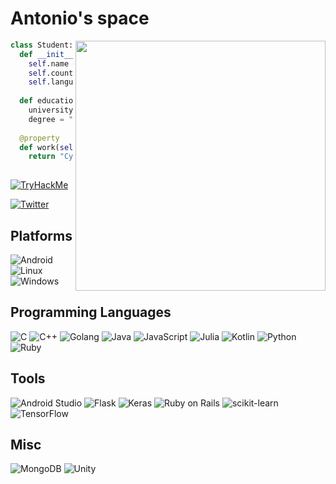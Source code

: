 # Antonio's space

<a href="https://www.youtube.com/watch?v=WMsUv_EgsWY" target="_blank"><img align="right" width="400" src="https://c.tenor.com/Bl1eewa5-lcAAAAC/lana-del-rey-hi.gif" /></a>

```python
class Student:
  def __init__(self):
    self.name = "Antônio"
    self.country = "Brazil"
    self.languages = ["PT-BR", "EN", "ES"]
  
  def education(self):
    university = "Universidade Federal de Pernambuco",
    degree = "Bachelor's"
  
  @property
  def work(self):
    return "Cyber Security"
    
```
[![TryHackMe](https://tryhackme-badges.s3.amazonaws.com/apln2.png)](https://tryhackme.com/p/apln2)

[![Twitter](https://img.shields.io/static/v1?style=for-the-badge&message=Twitter&color=1da1f2&logo=Twitter&label=&logoColor=FFFFFF)](https://twitter.com/_aplneto)

## Platforms
![Android](https://img.shields.io/static/v1?style=for-the-badge&message=Android&color=3DDC84&logo=Android&logoColor=FFFFFF&label=)
![Linux](https://img.shields.io/static/v1?style=for-the-badge&message=Linux&color=FCC624&logo=Linux&logoColor=FFFFFF&label=)
![Windows](https://img.shields.io/static/v1?style=for-the-badge&message=Windows&color=0078D6&logo=Windows&logoColor=FFFFFF&label=)

## Programming Languages
![C](https://img.shields.io/static/v1?style=for-the-badge&message=C&color=A8B9CC&logo=C&logoColor=FFFFFF&label=)
![C++](https://img.shields.io/static/v1?style=for-the-badge&message=C%2B%2B&color=00599C&logo=C%2B%2B&logoColor=FFFFFF&label=)
![Golang](https://img.shields.io/static/v1?style=for-the-badge&message=Golang&color=00ADD8&logo=Go&logoColor=FFFFFF&label=)
![Java](https://img.shields.io/static/v1?style=for-the-badge&message=Java&color=007396&logo=Java&logoColor=FFFFFF&label=)
![JavaScript](https://img.shields.io/static/v1?style=for-the-badge&message=JavaScript&color=F7DF1E&logo=JavaScript&logoColor=FFFFFF&label=)
![Julia](https://img.shields.io/static/v1?style=for-the-badge&message=Julia&color=9558B2&logo=Julia&logoColor=FFFFFF&label=)
![Kotlin](https://img.shields.io/static/v1?style=for-the-badge&message=Kotlin&color=7F52FF&logo=Kotlin&logoColor=FFFFFF&label=)
![Python](https://img.shields.io/static/v1?style=for-the-badge&message=Python&color=3776ab&logo=Python&label=&logoColor=FFFFFF)
![Ruby](https://img.shields.io/static/v1?style=for-the-badge&message=Ruby&color=CC342D&logo=Ruby&logoColor=FFFFFF&label=)

## Tools

![Android Studio](https://img.shields.io/static/v1?style=for-the-badge&message=Android+Studio&color=3DDC84&logo=Android+Studio&logoColor=FFFFFF&label=)
![Flask](https://img.shields.io/static/v1?style=for-the-badge&message=Flask&color=000000&logo=Flask&logoColor=FFFFFF&label=)
![Keras](https://img.shields.io/static/v1?style=for-the-badge&message=Keras&color=D00000&logo=Keras&logoColor=FFFFFF&label=)
![Ruby on Rails](https://img.shields.io/static/v1?style=for-the-badge&message=Ruby+on+Rails&color=CC0000&logo=Ruby+on+Rails&logoColor=FFFFFF&label=)
![scikit-learn](https://img.shields.io/static/v1?style=for-the-badge&message=scikit-learn&color=F7931E&logo=scikit-learn&logoColor=FFFFFF&label=)
![TensorFlow](https://img.shields.io/static/v1?style=for-the-badge&message=TensorFlow&color=FF6F00&logo=TensorFlow&logoColor=FFFFFF&label=)

## Misc

![MongoDB](https://img.shields.io/static/v1?style=for-the-badge&message=MongoDB&color=47A248&logo=MongoDB&logoColor=FFFFFF&label=)
![Unity](https://img.shields.io/static/v1?style=for-the-badge&message=Unity&color=FFFFFF&logo=Unity&logoColor=000000&label=)
